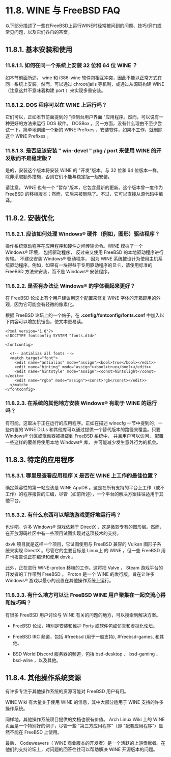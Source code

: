 # 11.8. WINE 与 FreeBSD FAQ

以下部分描述了一些在FreeBSD上运行WINE时经常被问到的问题、技巧/窍门或常见问题，以及它们各自的答案。

## 11.8.1. 基本安装和使用
### 11.8.1.1. 如何在同一个系统上安装 32 位和 64 位 WINE ？
如本节前面所述， wine 和 i386-wine 软件包相互冲突，因此不能以正常方式在同一系统上安装。然而，可以通过 chroot/jails 等机制，或通过从源码构建 WINE （注意这并不意味着构建 port ）来实现多重安装。

### 11.8.1.2.  DOS 程序可以在 WINE 上运行吗？
它们可以，正如本节前面提到的 "控制台用户界面 "应用程序。然而，可以说有一种更好的方法来运行 DOS 软件。 DOSBox 。另一方面，没有什么理由不至少尝试一下。简单地创建一个新的 WINE Prefixes ，安装软件，如果不工作，就删除这个 WINE Prefixes 。

### 11.8.1.3. 是否应该安装 " win-devel " pkg / port 来使用 WINE 的开发版而不是稳定版？
是的，安装这个版本将安装 WINE 的 "开发"版本。与 32 位和 64 位版本一样，除非采取额外措施，否则它们不能与稳定版一起安装。

请注意， WINE 也有一个 "暂存"版本，它包含最新的更新。这个版本曾一度作为 FreeBSD 的移植版本；然而，它后来被删除了。不过，它可以直接从源代码中编译。

## 11.8.2. 安装优化
### 11.8.2.1. 应该如何处理 Windows® 硬件（例如，图形）驱动程序？
操作系统驱动程序在应用程序和硬件之间传输命令。WINE 模拟了一个 Windows® 环境， 包括驱动程序， 反过来又使用 FreeBSD 的本地驱动程序进行传输。 不建议安装 Windows® 驱动程序， 因为 WINE 系统被设计为使用主机系统驱动程序。例如，如果有一块得益于专用驱动程序的显卡，请使用标准的 FreeBSD 方法来安装，而不是 Windows® 安装程序。

### 11.8.2.2. 是否有办法让 Windows® 的字体看起来更好？
在 FreeBSD 论坛上有个用户建议用这个配置来修复 WINE 字体的开箱即用的外观，因为它可能会有轻微的像素化。

根据 FreeBSD 论坛上的一个帖子，在 **.config/fontconfig/fonts.conf** 中加入以下内容可以增加抗锯齿，使文本更易读。
```
<?xml version="1.0"?>
<!DOCTYPE fontconfig SYSTEM "fonts.dtd>"

<fontconfig>

  <!-- antialias all fonts -->
  <match target="font">
    <edit name="antialias" mode="assign"><bool>true</bool></edit>>
    <edit name="hinting" mode="assign"><bool>true</bool></edit>>
    <edit name="hintstyle" mode="assign"><const>hintslight</const></edit>>
    <edit name="rgba" mode="assign"><const>rgb</const></edit>>
  </match>
</fontconfig>
```
### 11.8.2.3. 在系统的其他地方安装 Windows® 有助于 WINE 的运行吗？
有可能，这取决于正在运行的应用程序。正如在描述 winecfg 一节中提到的，一些内置的 WINE DLLs 和其他库可以通过提供一个替代版本的路径来覆盖。只要 Windows® 分区或驱动器被挂载到 FreeBSD 系统中， 并且用户可以访问， 配置一些这样的覆盖将使用本地 Windows® 库， 并可能减少发生意外行为的机会。

## 11.8.3. 特定的应用程序
### 11.8.3.1. 哪里是查看应用程序 X 是否在 WINE 上工作的最佳位置？
确定兼容性的第一站应该是 WINE AppDB 。这是在所有支持的平台上工作（或不工作）的程序报告的汇编，尽管（如前所述），一个平台的解决方案往往适用于其他平台。

### 11.8.3.2. 有什么东西可以帮助游戏更好地运行吗？
也许吧。许多 Windows® 游戏依赖于 DirectX ，这是微软专有的图形层。然而，在开放源码社区中有一些项目试图实现对这项技术的支持。

 dxvk 项目就是这样一个项目，它试图使用与 FreeBSD 兼容的 Vulkan 图形子系统来实现 DirectX 。尽管它的主要目标是 Linux上 的 WINE ，但一些 FreeBSD 用户也报告说正在编译和使用 dxvk 。

此外，正在进行 WINE-proton 移植的工作。这将把 Valve ， Steam 游戏平台的开发者的工作带到 FreeBSD 。 Proton 是一个 WINE 的发行版，旨在让许多 Windows® 游戏以最小的设置在其他操作系统上运行。

### 11.8.3.3. 有什么地方可以让 FreeBSD WINE 用户聚集在一起交流心得和技巧吗？
有很多 FreeBSD 用户讨论与 WINE 有关的问题的地方，可以搜索到解决方案。

- FreeBSD 论坛，特别是安装和维护 Ports 或软件包或仿真和虚拟化论坛。

- FreeBSD IRC 频道，包括 #freebsd (用于一般支持), #freebsd-games, 和其他。

- BSD World Discord 服务器的频道，包括 bsd-desktop 、 bsd-gaming 、 bsd-wine ，以及其他。

## 11.8.4. 其他操作系统资源
有许多专注于其他操作系统的资源可能对 FreeBSD 用户有用。

WINE Wiki 有大量关于使用 WINE 的信息，其中大部分适用于 WINE 支持的许多操作系统。

同样地，其他操作系统项目提供的文档也很有价值。 Arch Linux Wiki 上的 WINE 页面是一个特别好的例子，尽管一些 "第三方应用程序"（即 "配套应用程序"）显然不能在 FreeBSD 上使用。

最后， Codeweavers（ WINE 商业版本的开发者）是一个活跃的上游贡献者。在他们的支持论坛上，对问题的回答往往可以帮助解决 WINE 开源版本的问题。